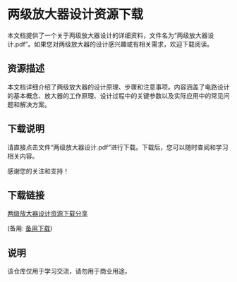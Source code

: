 # 两级放大器设计资源下载

本文档提供了一个关于两级放大器设计的详细资料，文件名为“两级放大器设计.pdf”。如果您对两级放大器的设计感兴趣或有相关需求，欢迎下载阅读。

## 资源描述

本文档详细介绍了两级放大器的设计原理、步骤和注意事项。内容涵盖了电路设计的基本概念、放大器的工作原理、设计过程中的关键参数以及实际应用中的常见问题和解决方案。

## 下载说明

请直接点击文件“两级放大器设计.pdf”进行下载。下载后，您可以随时查阅和学习相关内容。

感谢您的关注和支持！

## 下载链接
[两级放大器设计资源下载分享](https://pan.quark.cn/s/69a5ae9d0365) 

(备用: [备用下载](https://pan.baidu.com/s/1rT9ELMgGV-OauGs3pf4SkA?pwd=1234))

## 说明

该仓库仅用于学习交流，请勿用于商业用途。
